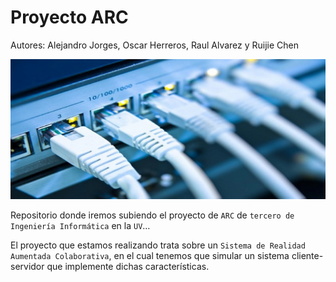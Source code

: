# Proyecto ARC

Autores: Alejandro Jorges, Oscar Herreros, Raul Alvarez y Ruijie Chen

![Untitled](/static/switch.png)

Repositorio donde iremos subiendo el proyecto de `ARC` de `tercero de Ingeniería Informática` en la `UV`…

El proyecto que estamos realizando trata sobre un `Sistema de Realidad Aumentada Colaborativa`, en el cual tenemos que simular un sistema cliente-servidor que implemente dichas características.